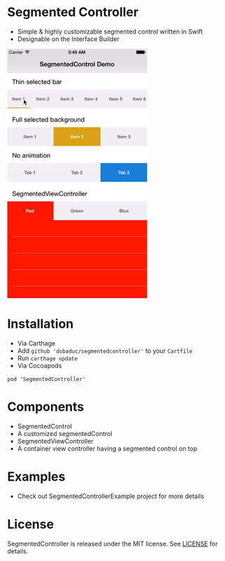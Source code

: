 # Segmented Controller
- Simple &amp; highly customizable segmented control written in Swift
- Designable on the Interface Builder

![SegmentedController](SegmentedController/images/SegmentedController.gif)

# Installation
- Via Carthage
 - Add `github 'dobaduc/segmentedcontroller'` to your `Cartfile`
 - Run `carthage update`
- Via Cocoapods

```
pod 'SegmentedController'
```

# Components
- SegmentedControl
 - A customized segmentedControl
- SegmentedViewController
 - A container view controller having a segmented control on top

# Examples
- Check out SegmentedControllerExample project for more details

# License
SegmentedController is released under the MIT license. See [LICENSE](LICENSE) for details.
